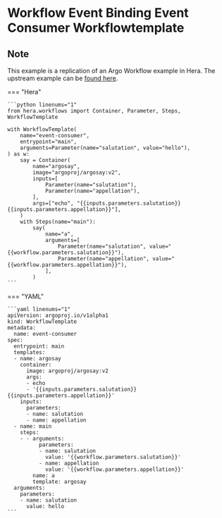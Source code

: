 # Workflow Event Binding  Event Consumer Workflowtemplate

## Note

This example is a replication of an Argo Workflow example in Hera.
The upstream example can be [found here](https://github.com/argoproj/argo-workflows/blob/main/examples/workflow-event-binding/event-consumer-workflowtemplate.yaml).




=== "Hera"

    ```python linenums="1"
    from hera.workflows import Container, Parameter, Steps, WorkflowTemplate

    with WorkflowTemplate(
        name="event-consumer",
        entrypoint="main",
        arguments=Parameter(name="salutation", value="hello"),
    ) as w:
        say = Container(
            name="argosay",
            image="argoproj/argosay:v2",
            inputs=[
                Parameter(name="salutation"),
                Parameter(name="appellation"),
            ],
            args=["echo", "{{inputs.parameters.salutation}} {{inputs.parameters.appellation}}"],
        )
        with Steps(name="main"):
            say(
                name="a",
                arguments=[
                    Parameter(name="salutation", value="{{workflow.parameters.salutation}}"),
                    Parameter(name="appellation", value="{{workflow.parameters.appellation}}"),
                ],
            )
    ```

=== "YAML"

    ```yaml linenums="1"
    apiVersion: argoproj.io/v1alpha1
    kind: WorkflowTemplate
    metadata:
      name: event-consumer
    spec:
      entrypoint: main
      templates:
      - name: argosay
        container:
          image: argoproj/argosay:v2
          args:
          - echo
          - '{{inputs.parameters.salutation}} {{inputs.parameters.appellation}}'
        inputs:
          parameters:
          - name: salutation
          - name: appellation
      - name: main
        steps:
        - - arguments:
              parameters:
              - name: salutation
                value: '{{workflow.parameters.salutation}}'
              - name: appellation
                value: '{{workflow.parameters.appellation}}'
            name: a
            template: argosay
      arguments:
        parameters:
        - name: salutation
          value: hello
    ```

